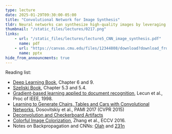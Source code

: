 ```yaml
---
type: lecture
date: 2025-01-29T09:30:00-05:00
title: "Convolutional Network for Image Synthesis"
tldr: Neural networks can synthesize high-quality images by leveraging prior knowledge from millions of images.
thumbnail: "/static_files/lectures/0217.png"
links:
    - url: "/static_files/lectures/lecture5_CNN_image_synthesis.pdf"
      name: pdf
    - url: "https://canvas.cmu.edu/files/12344808/download?download_frd=1"
      name: pptx
hide_from_announcments: true
---
```



Reading list:
- [Deep Learning Book](https://www.deeplearningbook.org/), Chapter 6 and 9.
- [Szeliski Book](https://szeliski.org/Book/), Chapter 5.3 and 5.4.
- [Gradient-based learning applied to document recognition](http://www.iro.umontreal.ca/~lisa/bib/pub_subject/finance/pointeurs/lecun-98.pdf), Lecun et al., Proc of IEEE, 1998.
- [Learning to Generate Chairs, Tables and Cars with Convolutional Networks](https://arxiv.org/abs/1411.5928), Dosovitskiy et al., PAMI 2017 (CVPR 2015)
- [Deconvolution and Checkerboard Artifacts](https://distill.pub/2016/deconv-checkerboard/)
- [Colorful Image Colorization](http://richzhang.github.io/colorization/), Zhang et al., ECCV 2016.
- Notes on Backpropagation and CNNs: [Olah](http://colah.github.io/posts/2015-08-Backprop/) and [231n](https://cs231n.github.io/neural-networks-1/)
